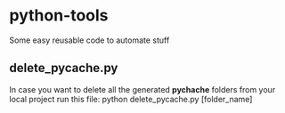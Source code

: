 # python-tools
Some easy reusable code to automate stuff


## delete_pycache.py
In case you want to delete all the generated __pychache__ folders from your local project run this file:
    python delete_pycache.py [folder_name]
